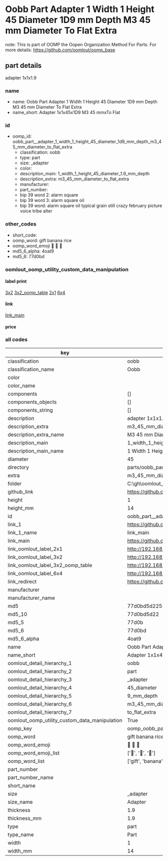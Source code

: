 # Oobb Part  Adapter 1 Width 1 Height 45 Diameter 1D9 mm Depth M3 45 mm Diameter To Flat Extra  

note: This is part of OOMP the Oopen Organization Method For Parts. For more details: https://github.com/oomlout/oomp_base

##  part details
  



 adapter 1x1x1.9



### name
* name: Oobb Part  Adapter 1 Width 1 Height 45 Diameter 1D9 mm Depth M3 45 mm Diameter To Flat Extra
* name_short: Adapter 1x1x45x1D9 M3 45 mmxTo Flat
### id
* oomp_id: oobb_part__adapter_1_width_1_height_45_diameter_1d9_mm_depth_m3_45_mm_diameter_to_flat_extra
  * classification: oobb
  * type: part
  * size: _adapter
  * color: 
  * description_main: 1_width_1_height_45_diameter_1.9_mm_depth
  * description_extra: m3_45_mm_diameter_to_flat_extra
  * manufacturer: 
  * part_number: 
  * bip 39 word 2: alarm square
  * bip 39 word 3: alarm square oil
  * bip 39 word: alarm square oil typical grain still crazy february picture voice tribe alter

### other_codes
* short_code: 
* oomp_word: gift banana rice
* oomp_word_emoji :gift: :banana: :rice:
* md5_6_alpha: 4oat9
* md5_6: 77d0bd






### oomlout_oomp_utility_custom_data_manipulation
#### label print
[3x2](http://192.168.1.245:1112/?label=oomp%204oat9)
[3x2_oomp_table](http://192.168.1.108:1112/?label=oomp%204oat9)
[2x1](http://192.168.1.242:1112/?label=oomp%204oat9)
[6x4](http://192.168.1.55:1112/?label=oomp%204oat9)    

#### link

[link_main](https://github.com/oomlout/oomlout_oobb_version_4_generated_parts/tree/main/navigation_oomp/oobb/part/_adapter/1_width_1_height_45_diameter_1.9_mm_depth/m3_45_mm_diameter_to_flat_extra/part)                              

#### price







### all codes 
| key | value |  
| --- | --- |  
| classification | oobb |  
| classification_name | Oobb |  
| color |  |  
| color_name |  |  
| components | [] |  
| components_objects | [] |  
| components_string | [] |  
| description |  adapter 1x1x1.9 |  
| description_extra | m3_45_mm_diameter_to_flat_extra |  
| description_extra_name | M3 45 mm Diameter To Flat Extra |  
| description_main | 1_width_1_height_45_diameter_1.9_mm_depth |  
| description_main_name | 1 Width 1 Height 45 Diameter 1.9 mm Depth |  
| diameter | 45 |  
| directory | parts/oobb_part__adapter_1_width_1_height_45_diameter_1d9_mm_depth_m3_45_mm_diameter_to_flat_extra |  
| extra | m3_45_mm_diameter_to_flat |  
| folder | C:\gh\oomlout_oobb_version_4_generated_parts\parts\oobb_part__adapter_1_width_1_height_45_diameter_1d9_mm_depth_m3_45_mm_diameter_to_flat_extra |  
| github_link | https://github.com/oomlout/oomlout_oomp_part_src/tree/main/parts/oobb_part__adapter_1_width_1_height_45_diameter_1d9_mm_depth_m3_45_mm_diameter_to_flat_extra |  
| height | 1 |  
| height_mm | 14 |  
| id | oobb_part__adapter_1_width_1_height_45_diameter_1d9_mm_depth_m3_45_mm_diameter_to_flat_extra |  
| link_1 | https://github.com/oomlout/oomlout_oobb_version_4_generated_parts/tree/main/navigation_oomp/oobb/part/_adapter/1_width_1_height_45_diameter_1.9_mm_depth/m3_45_mm_diameter_to_flat_extra/part |  
| link_1_name | link_main |  
| link_main | https://github.com/oomlout/oomlout_oobb_version_4_generated_parts/tree/main/navigation_oomp/oobb/part/_adapter/1_width_1_height_45_diameter_1.9_mm_depth/m3_45_mm_diameter_to_flat_extra/part |  
| link_oomlout_label_2x1 | http://192.168.1.242:1112/?label=oomp%204oat9 |  
| link_oomlout_label_3x2 | http://192.168.1.245:1112/?label=oomp%204oat9 |  
| link_oomlout_label_3x2_oomp_table | http://192.168.1.108:1112/?label=oomp%204oat9 |  
| link_oomlout_label_6x4 | http://192.168.1.55:1112/?label=oomp%204oat9 |  
| link_redirect | https://github.com/oomlout/oomlout_oobb_version_4_generated_parts/tree/main/parts/oobb__adapter_01_01_45_1d9_ex_m3_45_mm_diameter_to_flat |  
| manufacturer |  |  
| manufacturer_name |  |  
| md5 | 77d0bd5d2254465b5732cebf33b4d82e |  
| md5_10 | 77d0bd5d22 |  
| md5_5 | 77d0b |  
| md5_6 | 77d0bd |  
| md5_6_alpha | 4oat9 |  
| name | Oobb Part  Adapter 1 Width 1 Height 45 Diameter 1D9 mm Depth M3 45 mm Diameter To Flat Extra |  
| name_short | Adapter 1x1x45x1D9 M3 45 mmxTo Flat |  
| oomlout_detail_hierarchy_1 | oobb |  
| oomlout_detail_hierarchy_2 | part |  
| oomlout_detail_hierarchy_3 | _adapter |  
| oomlout_detail_hierarchy_4 | 45_diameter |  
| oomlout_detail_hierarchy_5 | 9_mm_depth |  
| oomlout_detail_hierarchy_6 | m3_45_mm_diameter |  
| oomlout_detail_hierarchy_7 | to_flat_extra |  
| oomlout_oomp_utility_custom_data_manipulation | True |  
| oomp_key | oomp_oobb_part__adapter_1_width_1_height_45_diameter_1d9_mm_depth_m3_45_mm_diameter_to_flat_extra |  
| oomp_word | gift banana rice |  
| oomp_word_emoji | :gift: :banana: :rice: |  
| oomp_word_emoji_list | [':gift:', ':banana:', ':rice:'] |  
| oomp_word_list | ['gift', 'banana', 'rice'] |  
| part_number |  |  
| part_number_name |  |  
| short_name |  |  
| size | _adapter |  
| size_name |  Adapter |  
| thickness | 1.9 |  
| thickness_mm | 1.9 |  
| type | part |  
| type_name | Part |  
| width | 1 |  
| width_mm | 14 |  
